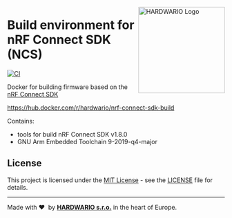 <a href="https://www.hardwario.com/"><img src="https://www.hardwario.com/ci/assets/hw-logo.svg" width="200" alt="HARDWARIO Logo" align="right"></a>

# Build environment for nRF Connect SDK (NCS)

[![CI](https://github.com/hardwario/nrf-connect-sdk-build-docker/actions/workflows/main.yml/badge.svg?branch=main)](https://github.com/hardwario/nrf-connect-sdk-build-docker/actions/workflows/main.yml)

Docker for building firmware based on the [nRF Connect SDK](https://www.nordicsemi.com/Products/Development-software/nRF-Connect-SDK) 


https://hub.docker.com/r/hardwario/nrf-connect-sdk-build


Contains:
* tools for build nRF Connect SDK v1.8.0
* GNU Arm Embedded Toolchain 9-2019-q4-major



## License

This project is licensed under the [MIT License](https://opensource.org/licenses/MIT/) - see the [LICENSE](LICENSE) file for details.

---

Made with &#x2764;&nbsp; by [**HARDWARIO s.r.o.**](https://www.hardwario.com/) in the heart of Europe.
